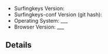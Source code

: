 <!--
Please help prevent duplicates by searching existing issues first 🙂

Here are a few helpful tips, depending on what type of issue you are creating:

[Bug] – Provide a detailed description, as well as steps for anyone to reproduce the issue
[Feature Request] – Provide concrete use cases to go along with these requests
[Question] – Ask whatever you want!
-->

- Surfingkeys Version:
- Surfingkeys-conf Version (git hash): 
- Operating System: ___
- Browser Version: ___

## Details

<!--
Place issue details here.

Make sure to place code or log outputs within code tags:

```
function hello() {
	console.log("Hello world");
}
```

-->
